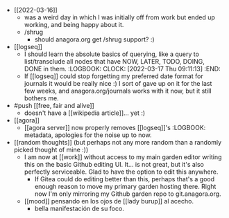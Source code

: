 - [[2022-03-16]]
	- was a weird day in which I was initially off from work but ended up working, and being happy about it.
	- /shrug
		- should anagora.org get /shrug support? :)
- [[logseq]]
	- I should learn the absolute basics of querying, like a query to list/transclude all nodes that have NOW, LATER, TODO, DOING, DONE in them.
	  :LOGBOOK:
	  CLOCK: [2022-03-17 Thu 09:11:13]
	  :END:
	- If [[logseq]] could stop forgetting my preferred date format for journals it would be really nice :) I sort of gave up on it for the last few weeks, and anagora.org/journals works with it now, but it still bothers me.
- #push [[free, fair and alive]]
	- doesn't have a [[wikipedia article]]... yet :)
- [[agora]]
	- [[agora server]] now properly removes [[logseq]]'s :LOGBOOK: metadata, apologies for the noise up to now.
- [[random thoughts]] (but perhaps not any more random than a randomly picked thought of mine :))
	- I am now at [[work]] without access to my main garden editor writing this on the basic Github editing UI. It... is not great, but it's also perfectly serviceable. Glad to have the option to edit this anywhere.
		- If Gitea could do editing better than this, perhaps that's a good enough reason to move my primary garden hosting there. Right now I'm only mirroring my Github garden repo to git.anagora.org. 
	- [[mood]] pensando en los ojos de [[lady burup]] al acecho.
		- bella manifestación de su foco.
